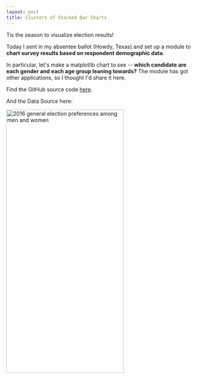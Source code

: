 ```yaml
---
layout: post
title: Clusters of Stacked Bar Charts
---
```


Tis the season to visualize election results!

Today I sent in my absentee ballot (Howdy, Texas) and set up a module to <b>chart survey results based on respondent demographic data</b>.

In particular, let's make a matplotlib chart to see -- <b>which candidate are each gender and each age group leaning towards?</b> The module has got other applications, so I thought I'd share it here.

Find the GitHub source code <a href="https://github.com/cgerson/clustered-stacked-chart">here</a>.

And the Data Source here:

<a href="http://www.pewresearch.org/fact-tank/2016/07/28/a-closer-look-at-the-gender-gap-in-presidential-voting/ft_16-7-29-gender2/"><img width="310" height="696" src="http://assets.pewresearch.org/wp-content/uploads/sites/12/2016/07/FT_16.7.29.Gender2.png" class="attachment-large size-large" alt="2016 general election preferences among men and women" /></a>
